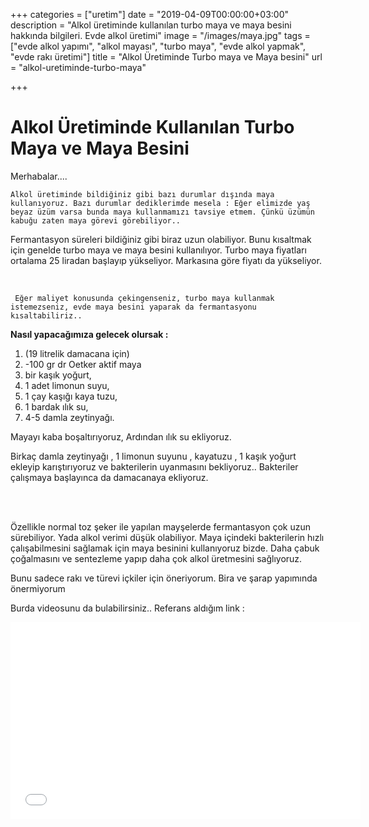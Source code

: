 +++
categories = ["uretim"]
date = "2019-04-09T00:00:00+03:00"
description = "Alkol üretiminde kullanılan turbo maya ve maya besini hakkında bilgileri. Evde alkol üretimi"
image = "/images/maya.jpg"
tags = ["evde alkol yapımı", "alkol mayası", "turbo maya", "evde alkol yapmak", "evde rakı üretimi"]
title = "Alkol Üretiminde Turbo maya ve Maya besini"
url = "alkol-uretiminde-turbo-maya"

+++
# Alkol Üretiminde Kullanılan Turbo Maya ve Maya Besini

   Merhabalar....

    Alkol üretiminde bildiğiniz gibi bazı durumlar dışında maya kullanıyoruz. Bazı durumlar dediklerimde mesela : Eğer elimizde yaş beyaz üzüm varsa bunda maya kullanmamızı tavsiye etmem. Çünkü üzümün kabuğu zaten maya görevi görebiliyor..

Fermantasyon süreleri bildiğiniz gibi biraz uzun olabiliyor. Bunu kısaltmak için genelde turbo maya ve maya besini kullanılıyor. Turbo maya fiyatları ortalama 25 liradan başlayıp yükseliyor.  Markasına göre fiyatı da yükseliyor.

<br>

     Eğer maliyet konusunda çekingenseniz, turbo maya kullanmak istemezseniz, evde maya besini yaparak da fermantasyonu kısaltabiliriz..

**Nasıl yapacağımıza  gelecek olursak :**

1. (19 litrelik damacana için)
2. -100 gr dr Oetker aktif maya
3. bir kaşık yoğurt,
4. 1 adet limonun suyu,
5. 1 çay kaşığı kaya tuzu,
6. 1 bardak ılık su,
7. 4-5 damla zeytinyağı.

Mayayı kaba boşaltırıyoruz, Ardından ılık su ekliyoruz.

Birkaç damla zeytinyağı , 1 limonun suyunu , kayatuzu , 1 kaşık yoğurt ekleyip karıştırıyoruz ve bakterilerin uyanmasını bekliyoruz..  Bakteriler çalışmaya başlayınca da damacanaya ekliyoruz.

<br><br>

Özellikle normal toz şeker ile yapılan mayşelerde fermantasyon çok uzun  sürebiliyor. Yada alkol verimi düşük olabiliyor. Maya içindeki bakterilerin hızlı çalışabilmesini sağlamak için maya besinini kullanıyoruz bizde. Daha çabuk çoğalmasını ve sentezleme yapıp daha çok alkol üretmesini sağlıyoruz.

Bunu sadece  rakı ve türevi içkiler için öneriyorum. Bira ve şarap yapımında önermiyorum

Burda videosunu da bulabilirsiniz..  Referans aldığım link :

<iframe width="560" height="315" src="[https://www.youtube.com/embed/vTVqi4bX_W4](https://www.youtube.com/embed/vTVqi4bX_W4 "https://www.youtube.com/embed/vTVqi4bX_W4")" frameborder="0" allow="accelerometer; autoplay; encrypted-media; gyroscope; picture-in-picture" allowfullscreen></iframe>